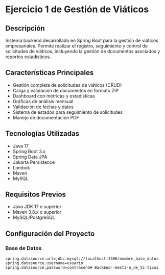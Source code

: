 # Ejercicio 1 de Gestión de Viáticos

## Descripción
Sistema backend desarrollado en Spring Boot para la gestión de viáticos empresariales. Permite realizar el registro, seguimiento y control de solicitudes de viáticos, incluyendo la gestión de documentos asociados y reportes estadísticos.

## Características Principales
- Gestión completa de solicitudes de viáticos (CRUD)
- Carga y validación de documentos en formato ZIP
- Dashboard con métricas y estadísticas
- Gráficas de análisis mensual
- Validación de fechas y datos
- Sistema de estados para seguimiento de solicitudes
- Manejo de documentación PDF

## Tecnologías Utilizadas
- Java 17
- Spring Boot 3.x
- Spring Data JPA
- Jakarta Persistence
- Lombok
- Maven
- MySQL

## Requisitos Previos
- Java JDK 17 o superior
- Maven 3.8.x o superior
- MySQL/PostgreSQL

## Configuración del Proyecto

### Base de Datos
```properties
spring.datasource.url=jdbc:mysql://localhost:3306/nombre_base_datos
spring.datasource.username=usuario
spring.datasource.password=contraseña#   B a c k E n d - - G e s t i - n _ d e _ V i - t i c o s  
 